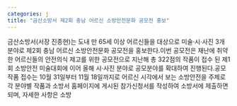 ```yaml
---
categories: j
title: "금산소방서 제2회 충남 어르신 소방안전문화 공모전 홍보"
---
```

금산소방서(서장 진종현)는 도내 만 65세 이상 어르신들을 대상으로 미술·시·사진 3개 분야로 제2회 충남 어르신 소방안전문화 공모전을 홍보한다.이번 공모전은 재난에 취약한 어르신들의 안전의식 제고를 위한 공모전으로 지난해 총 322점의 작품이 접수 된 제1회 소방안전 미술대회에 이어 올해 시·사진 분야로 공모분야를 확대하여 진행된다.공모작품 접수는 10월 31일부터 11월 18일까지로 어르신 시각에서 보는 소방안전을 주제로 각 분야별 작품과 소방서 홈페이지에 게시된 참가신청서를 작성하여 소방서에 제출하면 되며, 자세한 사항은 소방